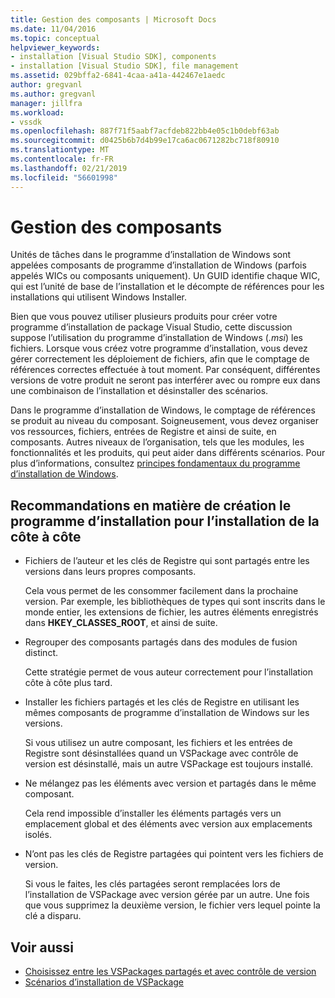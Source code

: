 ```yaml
---
title: Gestion des composants | Microsoft Docs
ms.date: 11/04/2016
ms.topic: conceptual
helpviewer_keywords:
- installation [Visual Studio SDK], components
- installation [Visual Studio SDK], file management
ms.assetid: 029bffa2-6841-4caa-a41a-442467e1aedc
author: gregvanl
ms.author: gregvanl
manager: jillfra
ms.workload:
- vssdk
ms.openlocfilehash: 887f71f5aabf7acfdeb822bb4e05c1b0debf63ab
ms.sourcegitcommit: d0425b6b7d4b99e17ca6ac0671282bc718f80910
ms.translationtype: MT
ms.contentlocale: fr-FR
ms.lasthandoff: 02/21/2019
ms.locfileid: "56601998"
---
```

# <a name="component-management"></a>Gestion des composants
Unités de tâches dans le programme d’installation de Windows sont appelées composants de programme d’installation de Windows (parfois appelés WICs ou composants uniquement). Un GUID identifie chaque WIC, qui est l’unité de base de l’installation et le décompte de références pour les installations qui utilisent Windows Installer.

 Bien que vous pouvez utiliser plusieurs produits pour créer votre programme d’installation de package Visual Studio, cette discussion suppose l’utilisation du programme d’installation de Windows (*.msi*) les fichiers. Lorsque vous créez votre programme d’installation, vous devez gérer correctement les déploiement de fichiers, afin que le comptage de références correctes effectuée à tout moment. Par conséquent, différentes versions de votre produit ne seront pas interférer avec ou rompre eux dans une combinaison de l’installation et désinstaller des scénarios.

 Dans le programme d’installation de Windows, le comptage de références se produit au niveau du composant. Soigneusement, vous devez organiser vos ressources, fichiers, entrées de Registre et ainsi de suite, en composants. Autres niveaux de l’organisation, tels que les modules, les fonctionnalités et les produits, qui peut aider dans différents scénarios. Pour plus d’informations, consultez [principes fondamentaux du programme d’installation de Windows](../../extensibility/internals/windows-installer-basics.md).

## <a name="guidelines-of-authoring-setup-for-side-by-side-installation"></a>Recommandations en matière de création le programme d’installation pour l’installation de la côte à côte

-   Fichiers de l’auteur et les clés de Registre qui sont partagés entre les versions dans leurs propres composants.

     Cela vous permet de les consommer facilement dans la prochaine version. Par exemple, les bibliothèques de types qui sont inscrits dans le monde entier, les extensions de fichier, les autres éléments enregistrés dans **HKEY_CLASSES_ROOT**, et ainsi de suite.

-   Regrouper des composants partagés dans des modules de fusion distinct.

     Cette stratégie permet de vous auteur correctement pour l’installation côte à côte plus tard.

-   Installer les fichiers partagés et les clés de Registre en utilisant les mêmes composants de programme d’installation de Windows sur les versions.

     Si vous utilisez un autre composant, les fichiers et les entrées de Registre sont désinstallées quand un VSPackage avec contrôle de version est désinstallé, mais un autre VSPackage est toujours installé.

-   Ne mélangez pas les éléments avec version et partagés dans le même composant.

     Cela rend impossible d’installer les éléments partagés vers un emplacement global et des éléments avec version aux emplacements isolés.

-   N’ont pas les clés de Registre partagées qui pointent vers les fichiers de version.

     Si vous le faites, les clés partagées seront remplacées lors de l’installation de VSPackage avec version gérée par un autre. Une fois que vous supprimez la deuxième version, le fichier vers lequel pointe la clé a disparu.

## <a name="see-also"></a>Voir aussi
- [Choisissez entre les VSPackages partagés et avec contrôle de version](../../extensibility/choosing-between-shared-and-versioned-vspackages.md)
- [Scénarios d’installation de VSPackage](../../extensibility/internals/vspackage-setup-scenarios.md)